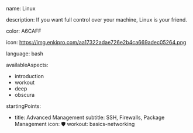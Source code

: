 name: Linux

description: If you want full control over your machine, Linux is your friend.

color: A6CAFF

icon: https://img.enkipro.com/aa17322adae726e2b4ca669adec05264.png

language: bash

availableAspects:
  - introduction
  - workout
  - deep
  - obscura

startingPoints:
  - title: Advanced Management
    subtitle: SSH, Firewalls, Package Management
    icon: 🛡️
    workout: basics-networking
